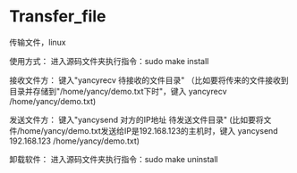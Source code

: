 # Transfer_file
传输文件，linux

使用方式：
  进入源码文件夹执行指令：sudo make install

  接收文件方：
    键入"yancyrecv 待接收的文件目录"
    （比如要将传来的文件接收到目录并存储到"/home/yancy/demo.txt下时"，键入 yancyrecv /home/yancy/demo.txt)
    
  发送文件方：
    键入"yancysend 对方的IP地址 待发送文件目录"
    (比如要将文件/home/yancy/demo.txt发送给IP是192.168.123的主机时，键入 yancysend 192.168.123 /home/yancy/demo.txt)


卸载软件：
  进入源码文件夹执行指令：sudo make uninstall
